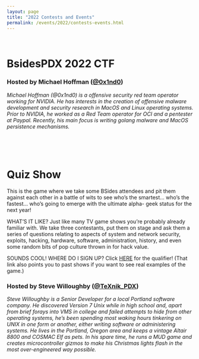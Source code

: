 ```yaml
---
layout: page
title: "2022 Contests and Events"
permalink: /events/2022/contests-events.html
---
```

<br>
<a name="CTF"></a>

# <b>BsidesPDX 2022 CTF</b>

### Hosted by Michael Hoffman ([@0x1nd0](https://twitter.com/0x1nd0))

<i>Michael Hoffman (@0x1nd0) is a offensive security red team operator working for NVIDIA. He has interests in the creation of offensive malware development and security research in MacOS and Linux operating systems. Prior to NVIDIA, he worked as a Red Team operator for OCI and a pentester at Paypal. Recently, his main focus is writing golang malware and MacOS persistence mechanisms.</i>


<br><br><br>
<a name="Quiz Show">

# <b>Quiz Show</b>

This is the game where we take some BSides attendees and pit them against each other in a battle of wits to see who’s the smartest… who’s the fastest… who’s going to emerge with the ultimate alpha- geek status for the next year!

WHAT’S IT LIKE? Just like many TV game shows you’re probably already familiar with. We take three contestants, put them on stage and ask them a series of questions relating to aspects of system and network security, exploits, hacking, hardware, software, administration, history, and even some random bits of pop culture thrown in for hack value.

SOUNDS COOL! WHERE DO I SIGN UP? Click [HERE](https://forms.gle/EFCXaN3aPJWNySWt9) for the qualifier! (That link also points you to past shows if you want to see real examples of the game.)

### Hosted by Steve Willoughby ([@TeXnik_PDX](https://twitter.com/TeXnik_PDX))
<i>Steve Willoughby is a Senior Developer for a local Portland software company. He discovered Version 7 Unix while in high school and, apart from brief forays into VMS in college and failed attempts to hide from other operating systems, he’s been spending most waking hours tinkering on UNIX in one form or another, either writing software or administering systems. He lives in the Portland, Oregon area and keeps a vintage Altair 8800 and COSMAC Elf as pets. In his spare time, he runs a MUD game and creates microcontroller gizmos to make his Christmas lights flash in the most over-engineered way possible.</i>




<!--
<a name=""></a>

## Title
Abstract

### Hosted by
Author

*bio*
-->
